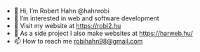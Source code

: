 - 👋 Hi, I’m Robert Hahn @hahnrobi
- 👀 I’m interested in web and software development
- 🔗 Visit my website at https://robi2.hu
- 💼 As a side project I also make websites at https://harweb.hu/
- 📫 How to reach me robihahn98@gmail.com

<!---
hahnrobi/hahnrobi is a ✨ special ✨ repository because its `README.md` (this file) appears on your GitHub profile.
You can click the Preview link to take a look at your changes.
--->
